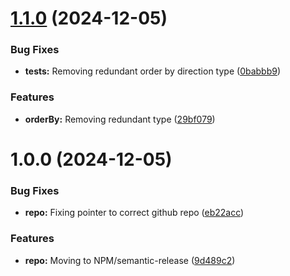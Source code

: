 # [1.1.0](https://github.com/WithOneVisionTechnologies/array-helper/compare/v1.0.0...v1.1.0) (2024-12-05)


### Bug Fixes

* **tests:** Removing redundant order by direction type ([0babbb9](https://github.com/WithOneVisionTechnologies/array-helper/commit/0babbb9dcdf1e1a14c8987ebe096322e9271b38e))


### Features

* **orderBy:** Removing redundant type ([29bf079](https://github.com/WithOneVisionTechnologies/array-helper/commit/29bf0796dcb7029df6829799763e6352182f8f7a))

# 1.0.0 (2024-12-05)


### Bug Fixes

* **repo:** Fixing pointer to correct github repo ([eb22acc](https://github.com/WithOneVisionTechnologies/array-helper/commit/eb22accc3595d180d4962492124187feaa34a157))


### Features

* **repo:** Moving to NPM/semantic-release ([9d489c2](https://github.com/WithOneVisionTechnologies/array-helper/commit/9d489c22153d55f917b87615d08f3391b73e07f6))
